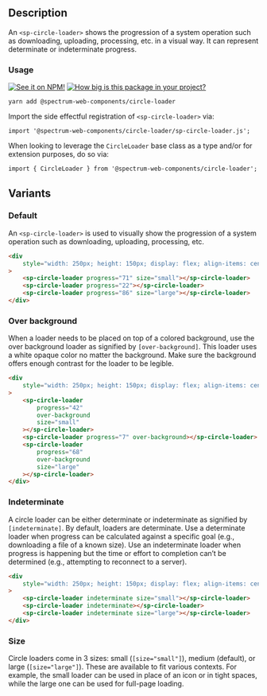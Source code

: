 ## Description

An `<sp-circle-loader>` shows the progression of a system operation such as downloading, uploading, processing, etc. in a visual way. It can represent determinate or indeterminate progress.

### Usage

[![See it on NPM!](https://img.shields.io/npm/v/@spectrum-web-components/circle-loader?style=for-the-badge)](https://www.npmjs.com/package/@spectrum-web-components/circle-loader)
[![How big is this package in your project?](https://img.shields.io/bundlephobia/minzip/@spectrum-web-components/circle-loader?style=for-the-badge)](https://bundlephobia.com/result?p=@spectrum-web-components/circle-loader)

```
yarn add @spectrum-web-components/circle-loader
```

Import the side effectful registration of `<sp-circle-loader>` via:

```
import '@spectrum-web-components/circle-loader/sp-circle-loader.js';
```

When looking to leverage the `CircleLoader` base class as a type and/or for extension purposes, do so via:

```
import { CircleLoader } from '@spectrum-web-components/circle-loader';
```

## Variants

### Default

An `<sp-circle-loader>` is used to visually show the progression of a system operation such as downloading, uploading, processing, etc.

```html
<div
    style="width: 250px; height: 150px; display: flex; align-items: center; justify-content: space-around;"
>
    <sp-circle-loader progress="71" size="small"></sp-circle-loader>
    <sp-circle-loader progress="22"></sp-circle-loader>
    <sp-circle-loader progress="86" size="large"></sp-circle-loader>
</div>
```

### Over background

When a loader needs to be placed on top of a colored background, use the over background loader as signified by `[over-background]`. This loader uses a white opaque color no matter the background. Make sure the background offers enough contrast for the loader to be legible.

```html
<div
    style="width: 250px; height: 150px; display: flex; align-items: center; justify-content: space-around;  background-color: rgba(0,0,0,0.4);"
>
    <sp-circle-loader
        progress="42"
        over-background
        size="small"
    ></sp-circle-loader>
    <sp-circle-loader progress="7" over-background></sp-circle-loader>
    <sp-circle-loader
        progress="68"
        over-background
        size="large"
    ></sp-circle-loader>
</div>
```

### Indeterminate

A circle loader can be either determinate or indeterminate as signified by `[indeterminate]`. By default, loaders are determinate. Use a determinate loader when progress can be calculated against a specific goal (e.g., downloading a file of a known size). Use an indeterminate loader when progress is happening but the time or effort to completion can’t be determined (e.g., attempting to reconnect to a server).

```html
<div
    style="width: 250px; height: 150px; display: flex; align-items: center; justify-content: space-around;"
>
    <sp-circle-loader indeterminate size="small"></sp-circle-loader>
    <sp-circle-loader indeterminate></sp-circle-loader>
    <sp-circle-loader indeterminate size="large"></sp-circle-loader>
</div>
```

### Size

Circle loaders come in 3 sizes: small (`[size="small"]`), medium (default), or large (`[size="large"]`). These are available to fit various contexts. For example, the small loader can be used in place of an icon or in tight spaces, while the large one can be used for full-page loading.
